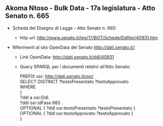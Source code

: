 ## Akoma Ntoso - Bulk Data - 17a legislatura - Atto Senato n. 665 ##

* Scheda del Disegno di Legge - Atto Senato n. 665:
	* http url: http://www.senato.it/leg/17/BGT/Schede/Ddliter/40931.htm

* Riferimenti al sito OpenData del Senato http://dati.senato.it/:
	* Link OpenData: http://dati.senato.it/ddl/40931
	* Query SPARQL per i documenti relativi all'Atto Senato:

        PREFIX osr: <http://dati.senato.it/osr/>  
		SELECT DISTINCT ?testoPresentato ?testoApprovato  
		WHERE  
		{  
		    ?ddl a osr:Ddl.  
		    ?ddl osr:idFase 665 .  
		    OPTIONAL { ?ddl osr:testoPresentato ?testoPresentato }  
		    OPTIONAL { ?ddl osr:testoApprovato ?testoApprovato }  
		}
		